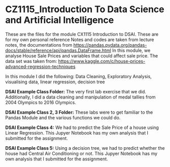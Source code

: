 # CZ1115_Introduction To Data Science and Artificial Intelligence 
These are the files for the module CX1115 Introduction to DSAI. 
These are for my own personal reference 
Notes and codes are taken from lecture notes, the documentations from https://pandas.pydata.org/pandas-docs/stable/reference/api/pandas.DataFrame.html
In this module, we analyse House Sale Prices and variables that could affect sale price.
The data set was taken from:
https://www.kaggle.com/c/house-prices-advanced-regression-techniques 

In this module I did the following:
Data Cleaning, Exploratory Analysis, visualising data, linear regression, decision tree

**DSAI Example Class Folder:** The very first lab exercise that we did. Additionally, I did a data cleaning and manipulation of medal tallies from 2004 Olympics to 2016 Olympics. 

**DSAI Example Class 2, 3 Folder:** These labs were to get familiar to the Pandas Module and the various functions we could do. 

**DSAI Example Class 4:** We had to predict the Sale Price of a house using Linear Regression. This Jupyer Notebook has my own analysis that I submitted for the assignment. 

**DSAI Example Class 5:** Using a decision tree, we had to predict whether the house had Central Air Conditioning or not. This Jupyer Notebook has my own analysis that I submitted for the assignment. 
